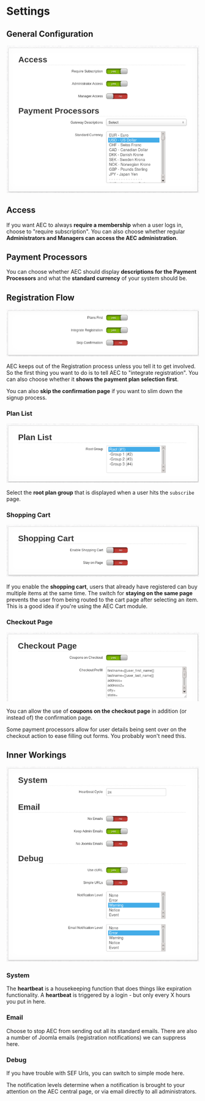 # Settings

## General Configuration

![Settings - General Configuration](../../img/settings-general.png)

## Access

If you want AEC to always **require a membership** when a user logs in, choose to "require subscription". You can also choose whether regular **Administrators and Managers can access the AEC administration**.

## Payment Processors

You can choose whether AEC should display **descriptions for the Payment Processors** and what the **standard currency** of your system should be.

## Registration Flow

![Settings - Registration Flow](../../img/settings-registration-flow.png)

AEC keeps out of the Registration process unless you tell it to get involved. So the first thing you want to do is to tell AEC to "integrate registration". You can also choose whether it **shows the payment plan selection first**.

You can also **skip the confirmation page** if you want to slim down the signup process.

### Plan List

![Settings - Plan List](../../img/settings-registration-plan-list.png)

Select the **root plan group** that is displayed when a user hits the `subscribe` page.

### Shopping Cart

![Settings - Shopping Cart](../../img/settings-registration-shopping-cart.png)

If you enable the **shopping cart**, users that already have registered can buy multiple items at the same time. The switch for **staying on the same page** prevents the user from being routed to the cart page after selecting an item. This is a good idea if you're using the AEC Cart module.

### Checkout Page

![Settings - Checkout Page](../../img/settings-registration-checkout.png)

You can allow the use of **coupons on the checkout page** in addition (or instead of) the confirmation page.

Some payment processors allow for user details being sent over on the checkout action to ease filling out forms. You probably won't need this.

## Inner Workings

![Settings - Inner Workings](../../img/settings-inner-workings.png)

### System

The **heartbeat** is a housekeeping function that does things like expiration functionality. A **heartbeat** is triggered by a login - but only every X hours you put in here.

### Email

Choose to stop AEC from sending out all its standard emails. There are also a number of Joomla emails (registration notifications) we can suppress here.

### Debug

If you have trouble with SEF Urls, you can switch to simple mode here.

The notification levels determine when a notification is brought to your attention on the AEC central page, or via email directly to all administrators.
